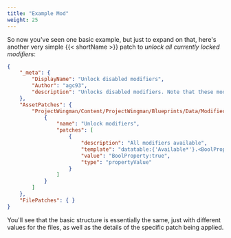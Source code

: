 ```yaml
---
title: "Example Mod"
weight: 25
---
```


So now you've seen one basic example, but just to expand on that, here's another very simple {{< shortName >}} patch to _unlock all currently locked modifiers_:

```json
{
    "_meta": {
        "DisplayName": "Unlock disabled modifiers",
        "Author": "agc93",
        "description": "Unlocks disabled modifiers. Note that these modifiers don't actually work in-game."
    },
    "AssetPatches": {
        "ProjectWingman/Content/ProjectWingman/Blueprints/Data/Modifiers/DB_Modifiers.uexp": [
            {
                "name": "Unlock modifiers",
                "patches": [
                    {
                        "description": "All modifiers available",
                        "template": "datatable:{'Available*'}.<BoolProperty='false'>",
                        "value": "BoolProperty:true",
                        "type": "propertyValue"
                    }
                ]
            }
        ]
    },
    "FilePatches": { }
}
```

You'll see that the basic structure is essentially the same, just with different values for the files, as well as the details of the specific patch being applied.
